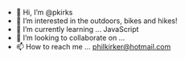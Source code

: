 - 👋 Hi, I’m @pkirks
- 👀 I’m interested in the outdoors, bikes and hikes!
- 🌱 I’m currently learning ... JavaScript
- 💞️ I’m looking to collaborate on ... 
- 📫 How to reach me ... philkirker@hotmail.com

<!---
pkirks/pkirks is a ✨ special ✨ repository because its `README.md` (this file) appears on your GitHub profile.
You can click the Preview link to take a look at your changes.
--->
